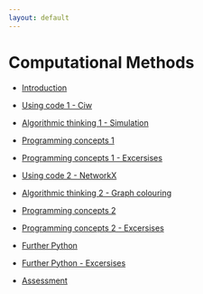 ```yaml
---
layout: default
---
```


Computational Methods
=====================

+ [Introduction](chapters/session01)
+ [Using code 1 - Ciw](chapters/session01)
+ [Algorithmic thinking 1 - Simulation](chapters/session01)
+ [Programming concepts 1](chapters/session01)
+ [Programming concepts 1 - Excersises](chapters/session01)
+ [Using code 2 - NetworkX](chapters/session01)
+ [Algorithmic thinking 2 - Graph colouring](chapters/session01)
+ [Programming concepts 2](chapters/session01)
+ [Programming concepts 2 - Excersises](chapters/session01)
+ [Further Python](chapters/session01)
+ [Further Python - Excersises](chapters/session01)

+ [Assessment](assessment)
